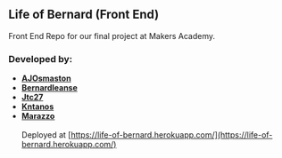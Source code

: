## Life of Bernard (Front End)

Front End Repo for our final project at Makers Academy. 

### Developed by:
- <b>[AJOsmaston](https://github.com/AJOsmaston)</b>
- <b>[Bernardleanse](https://github.com/bernardleanse)</b>
- <b>[Jtc27](https://github.com/jtc27)</b>
- <b>[Kntanos](https://github.com/Kntanos)</b>
- <b>[Marazzo](https://github.com/marazzo)</b>
<br><br>Deployed at [https://life-of-bernard.herokuapp.com/](https://life-of-bernard.herokuapp.com/) 
